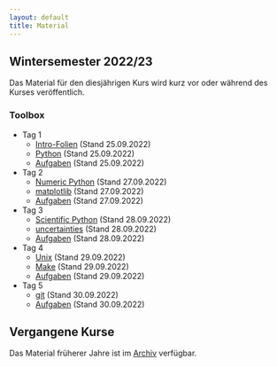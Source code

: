 ```yaml
---
layout: default
title: Material
---
```



## Wintersemester 2022/23

Das Material für den diesjährigen Kurs wird kurz vor oder während des
Kurses veröffentlich.

### Toolbox
- Tag 1
    - [Intro-Folien](files/archive/2022/intro.pdf) (Stand 25.09.2022)
    - [Python](files/archive/2022/python.html) (Stand 25.09.2022)
    - [Aufgaben](files/archive/2022/exercises-toolbox-1.zip) (Stand 25.09.2022)
- Tag 2
    - [Numeric Python](files/archive/2022/numeric-python.html) (Stand 27.09.2022)
    - [matplotlib](files/archive/2022/matplotlib.html) (Stand 27.09.2022)
    - [Aufgaben](files/archive/2022/exercises-toolbox-2.zip) (Stand 27.09.2022)
- Tag 3
    - [Scientific Python](files/archive/2022/scientific-python.html) (Stand 28.09.2022)
    - [uncertainties](files/archive/2022/uncertainties.html) (Stand 28.09.2022)
    - [Aufgaben](files/archive/2022/exercises-toolbox-3.zip) (Stand 28.09.2022)
- Tag 4
    - [Unix](files/archive/2022/unix.pdf) (Stand 29.09.2022)
    - [Make](files/archive/2022/make.pdf) (Stand 29.09.2022)
    - [Aufgaben](files/archive/2022/exercises-toolbox-4.zip) (Stand 29.09.2022)
- Tag 5
    - [git](files/archive/2022/git.pdf) (Stand 30.09.2022)
    - [Aufgaben](files/archive/2022/exercises-toolbox-5.zip) (Stand 30.09.2022)

<!--
### LaTeX
- [Folien](files/archive/2021/latex.pdf) (Stand 07.10.2022)
- [Aufgaben Tag 1](files/archive/2021/exercises-latex-1.zip) (Stand 05.10.2022)
- [Aufgaben Tag 2](files/archive/2021/exercises-latex-2.zip) (Stand 05.10.2022)
- [Aufgaben Tag 3](files/archive/2021/exercises-latex-3.zip) (Stand 07.10.2022)
- [Aufgaben Tag 4](files/archive/2021/exercises-latex-4.zip) (Stand 07.10.2022)
- [LaTeX Vorlage für Protokolle](files/archive/2021/latex-template.zip) (Stand 7.10.2022)
-->
## Vergangene Kurse

Das Material früherer Jahre ist im [Archiv](archive.html) verfügbar.
